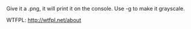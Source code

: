 Give it a .png, it will print it on the console. Use -g to make it grayscale.

WTFPL: http://wtfpl.net/about
